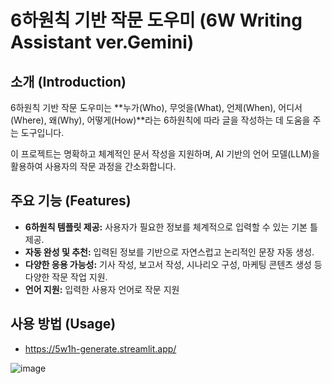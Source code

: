 # 6하원칙 기반 작문 도우미 (6W Writing Assistant ver.Gemini)

## 소개 (Introduction)
6하원칙 기반 작문 도우미는 **누가(Who), 무엇을(What), 언제(When), 어디서(Where), 왜(Why), 어떻게(How)**라는 6하원칙에 따라 글을 작성하는 데 도움을 주는 도구입니다.

이 프로젝트는 명확하고 체계적인 문서 작성을 지원하며, AI 기반의 언어 모델(LLM)을 활용하여 사용자의 작문 과정을 간소화합니다.

## 주요 기능 (Features)
- **6하원칙 템플릿 제공:** 사용자가 필요한 정보를 체계적으로 입력할 수 있는 기본 틀 제공.
- **자동 완성 및 추천:** 입력된 정보를 기반으로 자연스럽고 논리적인 문장 자동 생성.
- **다양한 응용 가능성:** 기사 작성, 보고서 작성, 시나리오 구성, 마케팅 콘텐츠 생성 등 다양한 작문 작업 지원.
- **언어 지원:** 입력한 사용자 언어로 작문 지원

## 사용 방법 (Usage)
- https://5w1h-generate.streamlit.app/

![image](https://github.com/user-attachments/assets/263369b4-3d9c-410a-bbc6-4d180444029b)
